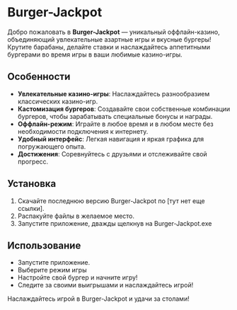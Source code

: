 # Burger-Jackpot

Добро пожаловать в **Burger-Jackpot** — уникальный оффлайн-казино, объединяющий увлекательные азартные игры и вкусные бургеры! Крутите барабаны, делайте ставки и наслаждайтесь аппетитными бургерами во время игры в ваши любимые казино-игры.

## Особенности

- **Увлекательные казино-игры**: Наслаждайтесь разнообразием классических казино-игр.
- **Кастомизация бургеров**: Создавайте свои собственные комбинации бургеров, чтобы зарабатывать специальные бонусы и награды.
- **Оффлайн-режим**: Играйте в любое время и в любом месте без необходимости подключения к интернету.
- **Удобный интерфейс**: Легкая навигация и яркая графика для погружающего опыта.
- **Достижения**: Соревнуйтесь с друзьями и отслеживайте свой прогресс.

## Установка

1. Скачайте последнюю версию Burger-Jackpot по [тут нет еще ссылки].
2. Распакуйте файлы в желаемое место.
3. Запустите приложение, дважды щелкнув на Burger-Jackpot.exe

## Использование

- Запустите приложение.
- Выберите режим игры
- Настройте свой бургер и начните игру!
- Следите за своими выигрышами и наслаждайтесь игрой!

Наслаждайтесь игрой в Burger-Jackpot и удачи за столами!
